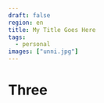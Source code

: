 ```yaml
---
draft: false
region: en
title: My Title Goes Here
tags:
  - personal
images: ["unni.jpg"]
---
```


# Three
